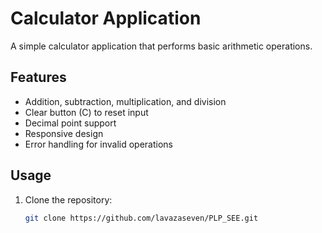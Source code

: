 # Calculator Application

A simple calculator application that performs basic arithmetic operations.

## Features
- Addition, subtraction, multiplication, and division
- Clear button (C) to reset input
- Decimal point support
- Responsive design
- Error handling for invalid operations

## Usage
1. Clone the repository:
   ```bash
   git clone https://github.com/lavazaseven/PLP_SEE.git

